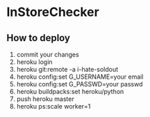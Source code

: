# InStoreChecker
## How to deploy
  1. commit your changes
  2. heroku login
  3. heroku git:remote -a i-hate-soldout
  4. heroku config:set G_USERNAME=your email
  5. heroku config:set G_PASSWD=your passwd
  6. heroku buildpacks:set heroku/python
  7. push heroku master
  8. heroku ps:scale worker=1
